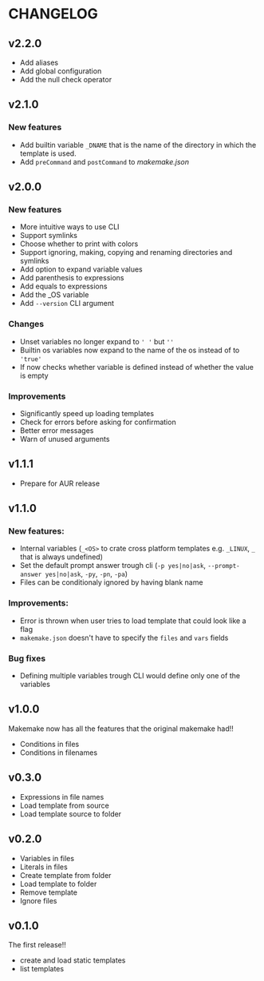 # CHANGELOG

## v2.2.0
- Add aliases
- Add global configuration
- Add the null check operator

## v2.1.0
### New features
- Add builtin variable `_DNAME` that is the name of the directory in which the
  template is used.
- Add `preCommand` and `postCommand` to *makemake.json*

## v2.0.0
### New features
- More intuitive ways to use CLI
- Support symlinks
- Choose whether to print with colors
- Support ignoring, making, copying and renaming directories and symlinks
- Add option to expand variable values
- Add parenthesis to expressions
- Add equals to expressions
- Add the _OS variable
- Add `--version` CLI argument

### Changes
- Unset variables no longer expand to `' '` but `''`
- Builtin os variables now expand to the name of the os instead of to `'true'`
- If now checks whether variable is defined instead of whether the value is
  empty

### Improvements
- Significantly speed up loading templates
- Check for errors before asking for confirmation
- Better error messages
- Warn of unused arguments

## v1.1.1
- Prepare for AUR release

## v1.1.0
### New features:
- Internal variables (`_<OS>` to crate cross platform templates e.g. `_LINUX`,
  `_` that is always undefined)
- Set the default prompt answer trough cli (`-p yes|no|ask`,
  `--prompt-answer yes|no|ask`, `-py`, `-pn`, `-pa`)
- Files can be conditionaly ignored by having blank name

### Improvements:
- Error is thrown when user tries to load template that could look like a flag
- `makemake.json` doesn't have to specify the `files` and `vars` fields

### Bug fixes
- Defining multiple variables trough CLI would define only one of the variables

## v1.0.0
Makemake now has all the features that the original makemake had!!
- Conditions in files
- Conditions in filenames

## v0.3.0
- Expressions in file names
- Load template from source
- Load template source to folder

## v0.2.0
- Variables in files
- Literals in files
- Create template from folder
- Load template to folder
- Remove template
- Ignore files

## v0.1.0
The first release!!
- create and load static templates
- list templates
